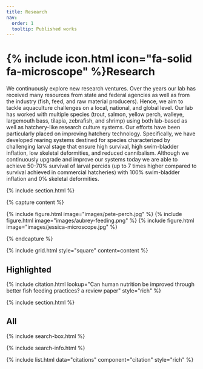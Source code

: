 ```yaml
---
title: Research
nav:
  order: 1
  tooltip: Published works
---
```

# {% include icon.html icon="fa-solid fa-microscope" %}Research

We continuously explore new research ventures. Over the years our lab has received many resources from state and federal agencies as well as from the industry (fish, feed, and raw material producers). Hence, we aim to tackle aquaculture challenges on a local, national, and global level. Our lab has worked with multiple species (trout, salmon, yellow perch, walleye, largemouth bass, tilapia, zebrafish, and shrimp) using both lab-based as well as hatchery-like research culture systems. Our efforts have been particularly placed on improving hatchery technology. Specifically, we have developed rearing systems destined for species characterized by challenging larval stage that ensure high survival, high swim-bladder inflation, low skeletal deformities, and reduced cannibalism. Although we continuously upgrade and improve our systems today we are able to achieve 50-70% survival of larval percids (up to 7 times higher compared to survival achieved in commercial hatcheries) with 100% swim-bladder inflation and 0% skeletal deformities. 

{% include section.html %}

{% capture content %}

{% include figure.html image="images/pete-perch.jpg" %}
{% include figure.html image="images/aubrey-feeding.png" %}
{% include figure.html image="images/jessica-microscope.jpg" %}

{% endcapture %}

{% include grid.html style="square" content=content %}

## Highlighted

{% include citation.html lookup="Can human nutrition be improved through better fish feeding practices? a review paper" style="rich" %}

{% include section.html %}

## All

{% include search-box.html %}

{% include search-info.html %}

{% include list.html data="citations" component="citation" style="rich" %}
